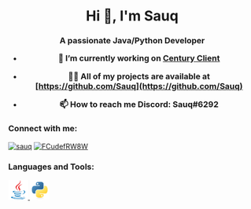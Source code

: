 <h1 align="center">Hi 👋, I'm Sauq</h1>
<h3 align="center">A passionate Java/Python Developer

- 🔭 I’m currently working on [Century Client](https://github.com/Sauq/century-client)

- 👨‍💻 All of my projects are available at [https://github.com/Sauq](https://github.com/Sauq)

- 📫 How to reach me **Discord: Sauq#6292**

<h3 align="left">Connect with me:</h3>
<p align="left">
<a href="https://www.youtube.com/c/sauq" target="blank"><img align="center" src="https://cdn.jsdelivr.net/npm/simple-icons@3.0.1/icons/youtube.svg" alt="sauq" height="30" width="40" /></a>
<a href="https://discord.gg/FCudefRW8W" target="blank"><img align="center" src="https://cdn.jsdelivr.net/npm/simple-icons@3.0.1/icons/discord.svg" alt="FCudefRW8W" height="30" width="40" /></a>
</p>

<h3 align="left">Languages and Tools:</h3>
<p align="left"> <a href="https://www.java.com" target="_blank"> <img src="https://raw.githubusercontent.com/devicons/devicon/master/icons/java/java-original.svg" alt="java" width="40" height="40"/> </a> <a href="https://www.python.org" target="_blank"> <img src="https://raw.githubusercontent.com/devicons/devicon/master/icons/python/python-original.svg" alt="python" width="40" height="40"/> </a> </p>
